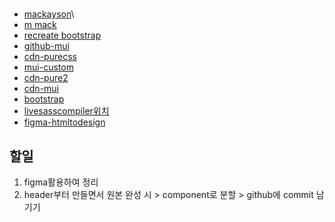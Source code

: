 #

- [mackayson](https://www.mckayson.com/)\
- [m mack](https://m.mckayson.com/)
- [recreate bootstrap](https://www.youtube.com/watch?v=TFxQ05_t0MQ)
- [github-mui](https://github.com/mui/material-ui/blob/master/docs/pages/base-ui/react-button/%5BdocsTab%5D/index.js)
- [cdn-purecss](https://cdnjs.com/libraries/pure)
- [mui-custom](https://www.youtube.com/watch?v=HsdjivqQ7BA)
- [cdn-pure2](https://cdnjs.cloudflare.com/ajax/libs/pure/3.0.0/grids-responsive.css)
- [cdn-mui](https://unpkg.com/@mui/material@5.15.6/umd/material-ui.development.js)
- [bootstrap](https://getbootstrap.com/)
- [livesasscompiler위치](https://wazacs.tistory.com/45)
- [figma-htmltodesign](https://www.youtube.com/watch?v=7dltJBH14g8)

## 할일

1. figma활용하여 정리
2. header부터 만들면서 원본 완성 시 > component로 분할 > github에 commit 남기기
